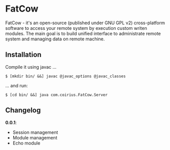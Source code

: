 FatCow
======
FatCow - it's an open-source (published under GNU GPL v2) cross-platform software to access your remote system by execution custom writen modules. The main goal is to build unified interface to administrate remote system and managing data on remote machine.

Installation
------------
Compile it using javac ...

`$ [mkdir bin/ &&] javac @javac_options @javac_classes`

... and run:

`$ [cd bin/ &&] java com.coirius.FatCow.Server`

Changelog
---------

__0.0.1__:
+ Session management
+ Module management
+ Echo module
